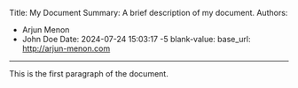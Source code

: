 Title: My Document
Summary: A brief description of my document.
Authors:
- Arjun Menon
- John Doe
  Date: 2024-07-24 15:03:17 -5
  blank-value:
  base_url: http://arjun-menon.com
---

This is the first paragraph of the document.
